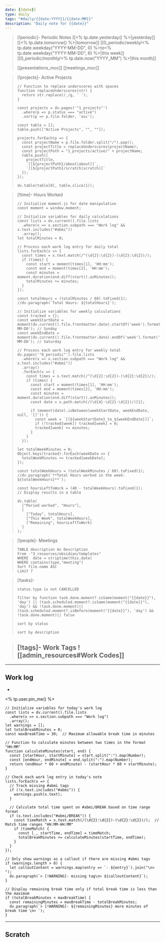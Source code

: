 ```yaml
---
date: {{date}}
type: daily
tags: "#daily/{{date:YYYY}}/{{date:MM}}"
description: "Daily note for {{date}}"
---
```


> [!periodic]- Periodic Notes
> [[<% tp.date.yesterday() %>|yesterday]]
> [[<% tp.date.tomorrow() %>|tomorrow]]
> [[0_periodic/weekly/<% tp.date.weekday("YYYY-MM-DD", 0) %>_to_<% tp.date.weekday("YYYY-MM-DD", 6) %>|this week]]
> [[0_periodic/monthly/<% tp.date.now("YYYY_MM") %>|this month]]
> 
> [[presentations_moc]]
> [[meetings_moc]]

> [!projects]- Active Projects
> ```dataviewjs
> // Function to replace underscores with spaces
> function replaceUnderscores(str) {
>   return str.replace(/_/g, ' ');
> }
> 
> const projects = dv.pages('"1_projects"')
>   .where(p => p.status === "active")
>   .sort(p => p.file.folder, 'asc');
> 
> const table = [];
> table.push(["Active Projects", "", ""]);
> 
> projects.forEach(p => {
>   const projectName = p.file.folder.split("/").pop();
>   const projectTitle = replaceUnderscores(projectName);
>   const projectPath = "1_projects/active/" + projectName;
>   table.push([
>     projectTitle,
>     `[[${projectPath}/about|about]]`,
>     `[[${projectPath}/scratch|scratch]]`
>   ]);
> });
> 
> dv.table(table[0], table.slice(1));
> ```

> [!time]- Hours Worked
> ```dataviewjs
> // Initialize moment.js for date manipulation
> const moment = window.moment;
> 
> // Initialize variables for daily calculations
> const lists = dv.current().file.lists
>   .where(x => x.section.subpath === "Work log" && x.text.includes("#abmi"))
>   .array();
> let totalMinutes = 0;
> 
> // Process each work log entry for daily total
> lists.forEach(x => {
>   const times = x.text.match(/^(\d{2}:\d{2})-(\d{2}:\d{2})/);
>   if (times) {
>     const start = moment(times[1], 'HH:mm');
>     const end = moment(times[2], 'HH:mm');
>     const minutes = moment.duration(end.diff(start)).asMinutes();
>     totalMinutes += minutes;
>   }
> });
> 
> const totalHours = (totalMinutes / 60).toFixed(1);
> //dv.paragraph(`Total Hours: ${totalHours}`);
> 
> // Initialize variables for weekly calculations
> const tracked = {};
> const weekStartDate = moment(dv.current().file.frontmatter.date).startOf('week').format('YYYY-MM-DD'); // Sunday
> const weekEndDate = moment(dv.current().file.frontmatter.date).endOf('week').format('YYYY-MM-DD'); // Saturday
> 
> // Process each work log entry for weekly total
> dv.pages('"0_periodic"').file.lists
>   .where(x => x.section.subpath === "Work log" && x.text.includes("#abmi"))
>   .array()
>   .forEach(x => {
>     const times = x.text.match(/^(\d{2}:\d{2})-(\d{2}:\d{2})/);
>     if (times) {
>       const start = moment(times[1], 'HH:mm');
>       const end = moment(times[2], 'HH:mm');
>       const minutes = moment.duration(end.diff(start)).asMinutes();
>       const date = x.path.match(/(\d{4}-\d{2}-\d{2})/)[1];
>       
>       if (moment(date).isBetween(weekStartDate, weekEndDate, null, '[]')) {
>         const week = `[[${weekStartDate}_to_${weekEndDate}]]`;
>         if (!tracked[week]) tracked[week] = 0;
>         tracked[week] += minutes;
>       }
>     }
>   });
> 
> let totalWeekMinutes = 0;
> Object.keys(tracked).forEach(weekDate => {
>   totalWeekMinutes += tracked[weekDate];
> });
> 
> const totalWeekHours = (totalWeekMinutes / 60).toFixed(1);
> //dv.paragraph(`**Total Hours worked in the week: ${totalWeekHours}**`);
> 
> const hoursLeftToWork = (40 - totalWeekHours).toFixed(1);
> // Display results in a table
> 
> dv.table(
>   ["Period worked", "Hours"],
>   [
>     ["Today", totalHours],
>     ["This Week", totalWeekHours],
>     ["Remaining", hoursLeftToWork]
>   ]
> );
> ```

> [!people]- Meetings
> ```dataview  
> TABLE description As Description 
> From -"3_resources/obsidian/templates" 
> WHERE  date = striptime(this.date)
> WHERE contains(type,"meeting")
> Sort file.name ASC
> Limit 7  
> ```

> [!tasks]- 
> ```tasks
> status.type is not CANCELLED
> 
> filter by function task.done.moment?.isSame(moment("{{date}}"), 'day') || (task.scheduled.moment?.isSame(moment("{{date}}"), 'day') && !task.done.moment)||(task.scheduled.moment?.isBefore(moment("{{date}}"), 'day') && !task.done.moment)|| false
> 
> sort by status
> 
> sort by description
> 
> ```

> [!tags]- Work Tags
> ![[admin_resources#Work Codes]]
> ---
> 
> 

---
## Work log

- 


<% tp.user.pin_me() %>
```dataviewjs
// Initialize variables for today's work log
const lists = dv.current().file.lists
  .where(x => x.section.subpath === "Work log")
  .array();
let warnings = [];
let totalBreakMinutes = 0;
const maxBreakTime = 30;  // Maximum allowable break time in minutes

// Function to calculate minutes between two times in the format "HH:MM"
function calculateMinutes(start, end) {
  const [startHour, startMinute] = start.split(":").map(Number);
  const [endHour, endMinute] = end.split(":").map(Number);
  return (endHour * 60 + endMinute) - (startHour * 60 + startMinute);
}

// Check each work log entry in today's note
lists.forEach(x => {
  // Track missing #abmi tags
  if (!x.text.includes("#abmi")) {
    warnings.push(x.text);
  }
  
  // Calculate total time spent on #abmi/BREAK based on time range format
  if (x.text.includes("#abmi/BREAK")) {
    const timeMatch = x.text.match(/(\d{2}:\d{2})-(\d{2}:\d{2})/);  // Match time ranges "HH:MM-HH:MM"
    if (timeMatch) {
      const [_, startTime, endTime] = timeMatch;
      totalBreakMinutes += calculateMinutes(startTime, endTime);
    }
  }
});

// Only show warnings as a callout if there are missing #abmi tags
if (warnings.length > 0) {
  let calloutContent = warnings.map(entry => `- ${entry}`).join("\n> ");
  dv.paragraph(`> [!WARNING]- missing tag\n> ${calloutContent}`);
}

// Display remaining break time only if total break time is less than the maximum
if (totalBreakMinutes < maxBreakTime) {
  const remainingMinutes = maxBreakTime - totalBreakMinutes;
  dv.paragraph(`> [!WARNING]- ${remainingMinutes} more minutes of break time \n> `);
}

```
---
## Scratch


